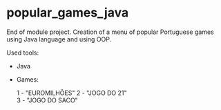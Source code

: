 # popular_games_java
 End of module project. 
 Creation of a menu of popular Portuguese games using Java language and using OOP.

 Used tools:
 - Java
 - Games: 
 
    1 - "EUROMILHÕES"
    2 - "JOGO DO 21"  
    3 - "JOGO DO SACO"
